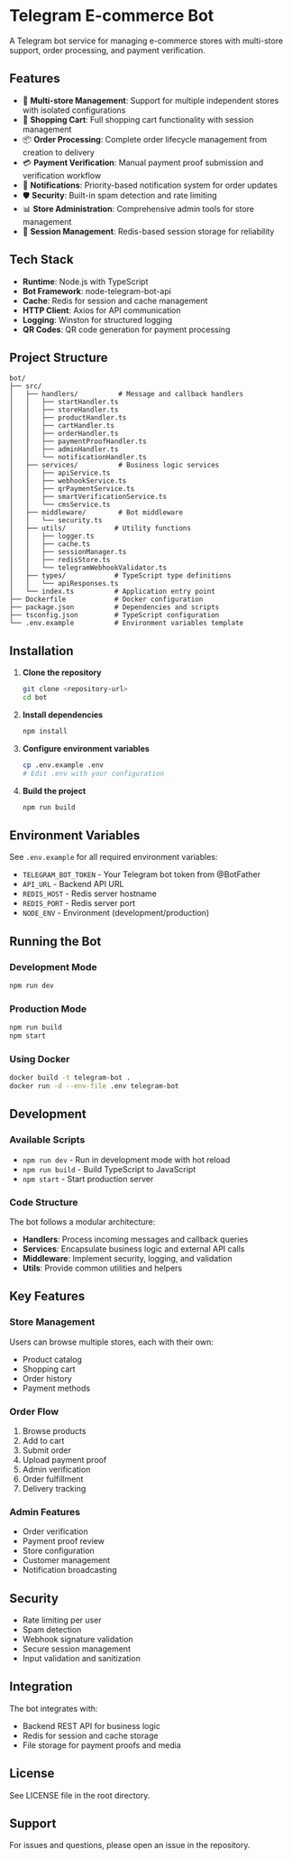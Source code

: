 # Telegram E-commerce Bot

A Telegram bot service for managing e-commerce stores with multi-store support, order processing, and payment verification.

## Features

- 🏪 **Multi-store Management**: Support for multiple independent stores with isolated configurations
- 🛒 **Shopping Cart**: Full shopping cart functionality with session management
- 📦 **Order Processing**: Complete order lifecycle management from creation to delivery
- 💳 **Payment Verification**: Manual payment proof submission and verification workflow
- 🔔 **Notifications**: Priority-based notification system for order updates
- 🛡️ **Security**: Built-in spam detection and rate limiting
- 📊 **Store Administration**: Comprehensive admin tools for store management
- 🔄 **Session Management**: Redis-based session storage for reliability

## Tech Stack

- **Runtime**: Node.js with TypeScript
- **Bot Framework**: node-telegram-bot-api
- **Cache**: Redis for session and cache management
- **HTTP Client**: Axios for API communication
- **Logging**: Winston for structured logging
- **QR Codes**: QR code generation for payment processing

## Project Structure

```
bot/
├── src/
│   ├── handlers/          # Message and callback handlers
│   │   ├── startHandler.ts
│   │   ├── storeHandler.ts
│   │   ├── productHandler.ts
│   │   ├── cartHandler.ts
│   │   ├── orderHandler.ts
│   │   ├── paymentProofHandler.ts
│   │   ├── adminHandler.ts
│   │   └── notificationHandler.ts
│   ├── services/          # Business logic services
│   │   ├── apiService.ts
│   │   ├── webhookService.ts
│   │   ├── qrPaymentService.ts
│   │   ├── smartVerificationService.ts
│   │   └── cmsService.ts
│   ├── middleware/        # Bot middleware
│   │   └── security.ts
│   ├── utils/            # Utility functions
│   │   ├── logger.ts
│   │   ├── cache.ts
│   │   ├── sessionManager.ts
│   │   ├── redisStore.ts
│   │   └── telegramWebhookValidator.ts
│   ├── types/            # TypeScript type definitions
│   │   └── apiResponses.ts
│   └── index.ts          # Application entry point
├── Dockerfile            # Docker configuration
├── package.json          # Dependencies and scripts
├── tsconfig.json         # TypeScript configuration
└── .env.example          # Environment variables template
```

## Installation

1. **Clone the repository**
   ```bash
   git clone <repository-url>
   cd bot
   ```

2. **Install dependencies**
   ```bash
   npm install
   ```

3. **Configure environment variables**
   ```bash
   cp .env.example .env
   # Edit .env with your configuration
   ```

4. **Build the project**
   ```bash
   npm run build
   ```

## Environment Variables

See `.env.example` for all required environment variables:

- `TELEGRAM_BOT_TOKEN` - Your Telegram bot token from @BotFather
- `API_URL` - Backend API URL
- `REDIS_HOST` - Redis server hostname
- `REDIS_PORT` - Redis server port
- `NODE_ENV` - Environment (development/production)

## Running the Bot

### Development Mode
```bash
npm run dev
```

### Production Mode
```bash
npm run build
npm start
```

### Using Docker
```bash
docker build -t telegram-bot .
docker run -d --env-file .env telegram-bot
```

## Development

### Available Scripts

- `npm run dev` - Run in development mode with hot reload
- `npm run build` - Build TypeScript to JavaScript
- `npm start` - Start production server

### Code Structure

The bot follows a modular architecture:

- **Handlers**: Process incoming messages and callback queries
- **Services**: Encapsulate business logic and external API calls
- **Middleware**: Implement security, logging, and validation
- **Utils**: Provide common utilities and helpers

## Key Features

### Store Management
Users can browse multiple stores, each with their own:
- Product catalog
- Shopping cart
- Order history
- Payment methods

### Order Flow
1. Browse products
2. Add to cart
3. Submit order
4. Upload payment proof
5. Admin verification
6. Order fulfillment
7. Delivery tracking

### Admin Features
- Order verification
- Payment proof review
- Store configuration
- Customer management
- Notification broadcasting

## Security

- Rate limiting per user
- Spam detection
- Webhook signature validation
- Secure session management
- Input validation and sanitization

## Integration

The bot integrates with:
- Backend REST API for business logic
- Redis for session and cache storage
- File storage for payment proofs and media

## License

See LICENSE file in the root directory.

## Support

For issues and questions, please open an issue in the repository.
